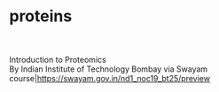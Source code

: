 # proteins<br><br>

Introduction to Proteomics<br>By Indian Institute of Technology Bombay via Swayam<br>course|https://swayam.gov.in/nd1_noc19_bt25/preview<br><br>
